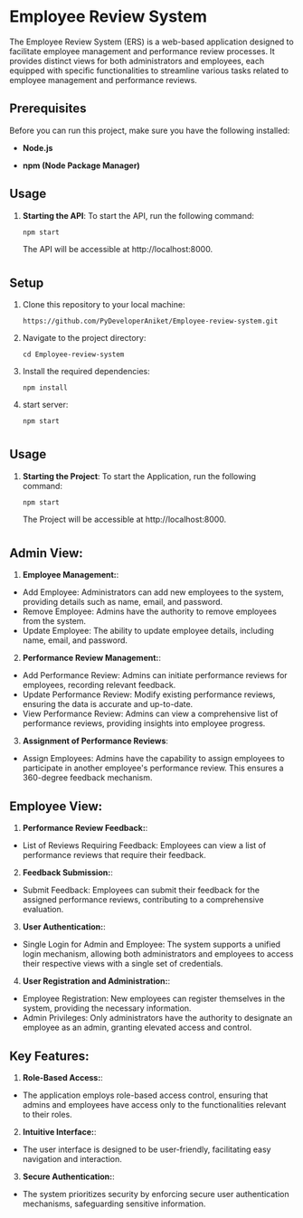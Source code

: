﻿# Employee Review System

The Employee Review System (ERS) is a web-based application designed to facilitate employee management and performance review processes. It provides distinct views for both administrators and employees, each equipped with specific functionalities to streamline various tasks related to employee management and performance reviews.


## Prerequisites

Before you can run this project, make sure you have the following installed:

- **Node.js**

- **npm (Node Package Manager)**


## Usage

1. **Starting the API**: To start the API, run the following command:
    ```
    npm start
    ```

    The API will be accessible at http://localhost:8000.
#


## Setup

1. Clone this repository to your local machine:

   ```shell
   https://github.com/PyDeveloperAniket/Employee-review-system.git

2. Navigate to the project directory:

   ```shell
   cd Employee-review-system

3. Install the required dependencies:

   ```shell
   npm install

4. start server:

   ```shell
   npm start

#


## Usage

1. **Starting the Project**: To start the Application, run the following command:
    ```
    npm start
    ```

    The Project will be accessible at http://localhost:8000.
#

## Admin View:

1. **Employee Management:**: 
- Add Employee: Administrators can add new employees to the system, providing details such as name, email, and password.
- Remove Employee: Admins have the authority to remove employees from the system.
- Update Employee: The ability to update employee details, including name, email, and password.

2. **Performance Review Management:**: 
- Add Performance Review: Admins can initiate performance reviews for employees, recording relevant feedback.
- Update Performance Review: Modify existing performance reviews, ensuring the data is accurate and up-to-date.
- View Performance Review: Admins can view a comprehensive list of performance reviews, providing insights into employee progress.

3. **Assignment of Performance Reviews**: 
- Assign Employees: Admins have the capability to assign employees to participate in another employee's performance review. This ensures a 360-degree feedback mechanism.


## Employee View:

1. **Performance Review Feedback:**: 
- List of Reviews Requiring Feedback: Employees can view a list of performance reviews that require their feedback.

2. **Feedback Submission:**: 
- Submit Feedback: Employees can submit their feedback for the assigned performance reviews, contributing to a comprehensive evaluation.

3. **User Authentication:**: 
- Single Login for Admin and Employee: The system supports a unified login mechanism, allowing both administrators and employees to access their respective views with a single set of credentials.

4. **User Registration and Administration:**: 
- Employee Registration: New employees can register themselves in the system, providing the necessary information.
- Admin Privileges: Only administrators have the authority to designate an employee as an admin, granting elevated access and control.

## Key Features:

1. **Role-Based Access:**: 
- The application employs role-based access control, ensuring that admins and employees have access only to the functionalities relevant to their roles.

2. **Intuitive Interface:**: 
- The user interface is designed to be user-friendly, facilitating easy navigation and interaction.

3. **Secure Authentication:**: 
- The system prioritizes security by enforcing secure user authentication mechanisms, safeguarding sensitive information.

